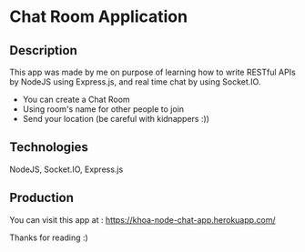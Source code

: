 # Chat Room Application

## Description

This app was made by me on purpose of learning how to write RESTful APIs by NodeJS using Express.js, and real time chat by using Socket.IO.
* You can create a Chat Room
* Using room's name for other people to join
* Send your location (be careful with kidnappers :))

## Technologies 

NodeJS, Socket.IO, Express.js

## Production

You can visit this app at : https://khoa-node-chat-app.herokuapp.com/

Thanks for reading :) 
